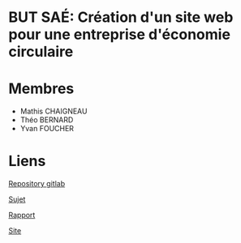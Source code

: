 # BUT SAÉ: Création d'un site web pour une entreprise d'économie circulaire

# Membres

- Mathis CHAIGNEAU
- Théo BERNARD
- Yvan FOUCHER

# Liens

[Repository gitlab](https://gitlab.com/lepeli/SAE-BUT-1-2002)

[Sujet](https://dwarves.iut-fbleau.fr/gitiut/madelaine/SAE-BUT1-WEB-Publique)

[Rapport](./rapport.md)

[Site](https://dwarves.iut-fbleau.fr/~foucher/komposant)
